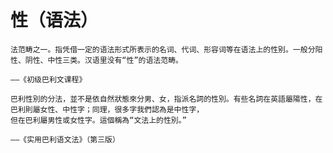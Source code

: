 # 性（语法）

```text
法范畴之一。指凭借一定的语法形式所表示的名词、代词、形容词等在语法上的性别。一般分阳性、阴性、中性三类。汉语里没有“性”的语法范畴。

——《初级巴利文课程》
```

```text
巴利性別的分法，並不是依自然狀態來分男、女，指派名詞的性別。有些名詞在英語屬陽性，在巴利則屬女性、中性字；同理，很多字我們認為是中性字，
但在巴利屬男性或女性字。這個稱為“文法上的性別。”

——《实用巴利语文法》（第三版）
```

